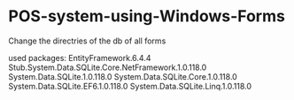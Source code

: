 # POS-system-using-Windows-Forms

Change the directries of the db of all forms

used packages:
EntityFramework.6.4.4
Stub.System.Data.SQLite.Core.NetFramework.1.0.118.0
System.Data.SQLite.1.0.118.0
System.Data.SQLite.Core.1.0.118.0
System.Data.SQLite.EF6.1.0.118.0
System.Data.SQLite.Linq.1.0.118.0
